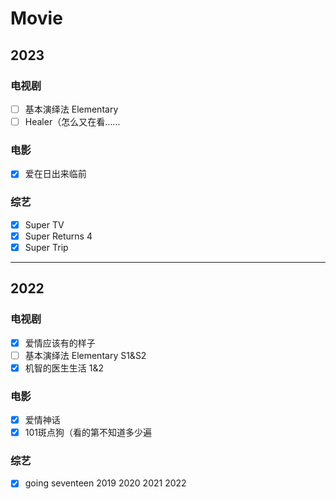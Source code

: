# Movie 

## 2023
### 电视剧<!-- {docsify-ignore} -->
- [ ] 基本演绎法 Elementary
- [ ] Healer（怎么又在看……

### 电影<!-- {docsify-ignore} -->
- [x] 爱在日出来临前

### 综艺<!-- {docsify-ignore} -->
- [x] Super TV
- [x] Super Returns 4
- [x] Super Trip

---

## 2022
### 电视剧<!-- {docsify-ignore} -->
- [x] 爱情应该有的样子
- [ ] 基本演绎法 Elementary S1&S2
- [x] 机智的医生生活 1&2

### 电影<!-- {docsify-ignore} -->
- [x] 爱情神话
- [x] 101斑点狗（看的第不知道多少遍

### 综艺<!-- {docsify-ignore} -->
- [x] going seventeen 2019 2020 2021 2022

